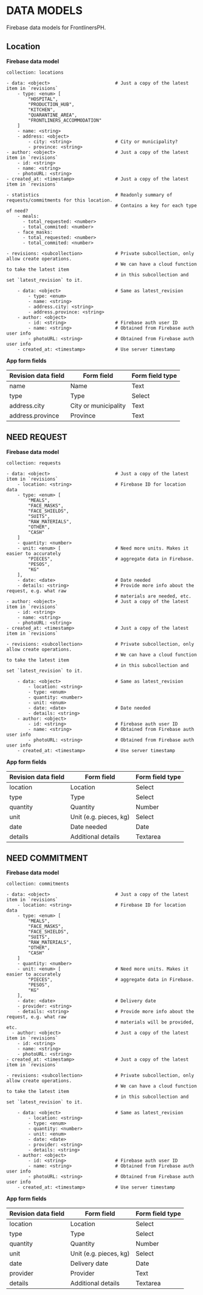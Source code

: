 # DATA MODELS

Firebase data models for FrontlinersPH.

## Location

**Firebase data model**

```
collection: locations

- data: <object>                        # Just a copy of the latest item in `revisions`
    - type: <enum> [
        "HOSPITAL",
        "PRODUCTION_HUB",
        "KITCHEN",
        "QUARANTINE_AREA",
        "FRONTLINERS_ACCOMMODATION"
    ]
    - name: <string>
    - address: <object>
        - city: <string>                # City or municipality?
        - province: <string>
- author: <object>                      # Just a copy of the latest item in `revisions`
    - id: <string>
    - name: <string>
    - photoURL: <string>
- created_at: <timestamp>               # Just a copy of the latest item in `revisions`

- statistics                            # Readonly summary of requests/commitments for this location.
                                        # Contains a key for each type of need?
    - meals:
      - total_requested: <number>
      - total_commited: <number>
    - face_masks:
      - total_requested: <number>
      - total_commited: <number>

- revisions: <subcollection>            # Private subcollection, only allow create operations.
                                        # We can have a cloud function to take the latest item
                                        # in this subcollection and set `latest_revision` to it.

    - data: <object>                    # Same as latest_revision
        - type: <enum>
        - name: <string>
        - address.city: <string>
        - address.province: <string>
    - author: <object>
        - id: <string>                  # Firebase auth user ID
        - name: <string>                # Obtained from Firebase auth user info
        - photoURL: <string>            # Obtained from Firebase auth user info
    - created_at: <timestamp>           # Use server timestamp
```

**App form fields**

| Revision data field | Form field           | Form field type |
| ------------------- | -------------------- | --------------- |
| name                | Name                 | Text            |
| type                | Type                 | Select          |
| address.city        | City or municipality | Text            |
| address.province    | Province             | Text            |

## NEED REQUEST

**Firebase data model**

```
collection: requests

- data: <object>                        # Just a copy of the latest item in `revisions`
    - location: <string>                # Firebase ID for location data
    - type: <enum> [
        "MEALS",
        "FACE_MASKS",
        "FACE_SHIELDS",
        "SUITS",
        "RAW_MATERIALS",
        "OTHER",
        "CASH"
    ]
    - quantity: <number>
    - unit: <enum> [                    # Need more units. Makes it easier to accurately
        "PIECES",                       # aggregate data in Firebase.
        "PESOS",
        "KG"
    ],
    - date: <date>                      # Date needed
    - details: <string>                 # Provide more info about the request, e.g. what raw
                                        # materials are needed, etc.
- author: <object>                      # Just a copy of the latest item in `revisions`
    - id: <string>
    - name: <string>
    - photoURL: <string>
- created_at: <timestamp>               # Just a copy of the latest item in `revisions`

- revisions: <subcollection>            # Private subcollection, only allow create operations.
                                        # We can have a cloud function to take the latest item
                                        # in this subcollection and set `latest_revision` to it.

    - data: <object>                    # Same as latest_revision
        - location: <string>
        - type: <enum>
        - quantity: <number>
        - unit: <enum>
        - date: <date>                  # Date needed
        - details: <string>
    - author: <object>
        - id: <string>                  # Firebase auth user ID
        - name: <string>                # Obtained from Firebase auth user info
        - photoURL: <string>            # Obtained from Firebase auth user info
    - created_at: <timestamp>           # Use server timestamp
```

**App form fields**

| Revision data field | Form field             | Form field type |
| ------------------- | ---------------------- | --------------- |
| location            | Location               | Select          |
| type                | Type                   | Select          |
| quantity            | Quantity               | Number          |
| unit                | Unit (e.g. pieces, kg) | Select          |
| date                | Date needed            | Date            |
| details             | Additional details     | Textarea        |

## NEED COMMITMENT

**Firebase data model**

```
collection: commitments

- data: <object>                        # Just a copy of the latest item in `revisions`
    - location: <string>                # Firebase ID for location data
    - type: <enum> [
        "MEALS",
        "FACE_MASKS",
        "FACE_SHIELDS",
        "SUITS",
        "RAW_MATERIALS",
        "OTHER",
        "CASH"
    ]
    - quantity: <number>
    - unit: <enum> [                    # Need more units. Makes it easier to accurately
        "PIECES",                       # aggregate data in Firebase.
        "PESOS",
        "KG"
    ],
    - date: <date>                      # Delivery date
    - provider: <string>
    - details: <string>                 # Provide more info about the request, e.g. what raw
                                        # materials will be provided, etc.
  - author: <object>                    # Just a copy of the latest item in `revisions`
    - id: <string>
    - name: <string>
    - photoURL: <string>
- created_at: <timestamp>               # Just a copy of the latest item in `revisions`

- revisions: <subcollection>            # Private subcollection, only allow create operations.
                                        # We can have a cloud function to take the latest item
                                        # in this subcollection and set `latest_revision` to it.

    - data: <object>                    # Same as latest_revision
        - location: <string>
        - type: <enum>
        - quantity: <number>
        - unit: <enum>
        - date: <date>
        - provider: <string>
        - details: <string>
    - author: <object>
        - id: <string>                  # Firebase auth user ID
        - name: <string>                # Obtained from Firebase auth user info
        - photoURL: <string>            # Obtained from Firebase auth user info
    - created_at: <timestamp>           # Use server timestamp
```

**App form fields**

| Revision data field | Form field             | Form field type |
| ------------------- | ---------------------- | --------------- |
| location            | Location               | Select          |
| type                | Type                   | Select          |
| quantity            | Quantity               | Number          |
| unit                | Unit (e.g. pieces, kg) | Select          |
| date                | Delivery date          | Date            |
| provider            | Provider               | Text            |
| details             | Additional details     | Textarea        |
